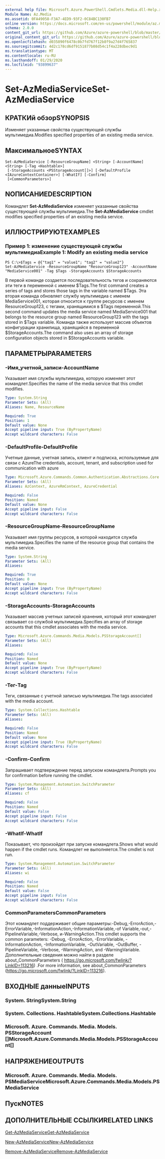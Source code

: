 ```yaml
---
external help file: Microsoft.Azure.PowerShell.Cmdlets.Media.dll-Help.xml
Module Name: Az.Media
ms.assetid: 0FA49058-F3A7-4ED9-93F2-0C84BC130FB7
online version: https://docs.microsoft.com/en-us/powershell/module/az.media/set-azmediaservice
schema: 2.0.0
content_git_url: https://github.com/Azure/azure-powershell/blob/master/src/Media/Media/help/Set-AzMediaService.md
original_content_git_url: https://github.com/Azure/azure-powershell/blob/master/src/Media/Media/help/Set-AzMediaService.md
ms.openlocfilehash: d035890f6478c0b7fd767f12b8f9a27d4f765837
ms.sourcegitcommit: 4d2c178cd6df9151877b08d54c1f4a228dbec9d1
ms.translationtype: MT
ms.contentlocale: ru-RU
ms.lasthandoff: 01/29/2020
ms.locfileid: "93899637"
---
```

# <span data-ttu-id="a2c8b-101">Set-AzMediaService</span><span class="sxs-lookup"><span data-stu-id="a2c8b-101">Set-AzMediaService</span></span>

## <span data-ttu-id="a2c8b-102">КРАТКИй обзор</span><span class="sxs-lookup"><span data-stu-id="a2c8b-102">SYNOPSIS</span></span>
<span data-ttu-id="a2c8b-103">Изменяет указанные свойства существующей службы мультимедиа.</span><span class="sxs-lookup"><span data-stu-id="a2c8b-103">Modifies specified properties of an existing media service.</span></span>

## <span data-ttu-id="a2c8b-104">Максимальное</span><span class="sxs-lookup"><span data-stu-id="a2c8b-104">SYNTAX</span></span>

```
Set-AzMediaService [-ResourceGroupName] <String> [-AccountName] <String> [-Tag <Hashtable>]
 [-StorageAccounts <PSStorageAccount[]>] [-DefaultProfile <IAzureContextContainer>] [-WhatIf] [-Confirm]
 [<CommonParameters>]
```

## <span data-ttu-id="a2c8b-105">NОПИСАНИЕ</span><span class="sxs-lookup"><span data-stu-id="a2c8b-105">DESCRIPTION</span></span>
<span data-ttu-id="a2c8b-106">Командлет **Set-AzMediaService** изменяет указанные свойства существующей службы мультимедиа.</span><span class="sxs-lookup"><span data-stu-id="a2c8b-106">The **Set-AzMediaService** cmdlet modifies specified properties of an existing media service.</span></span>

## <span data-ttu-id="a2c8b-107">ИЛЛЮСТРИРУЮТ</span><span class="sxs-lookup"><span data-stu-id="a2c8b-107">EXAMPLES</span></span>

### <span data-ttu-id="a2c8b-108">Пример 1: изменение существующей службы мультимедиа</span><span class="sxs-lookup"><span data-stu-id="a2c8b-108">Example 1: Modify an existing media service</span></span>
```
PS C:\>$Tags = @{"tag1" = "value1"; "tag2" = "value2"}
Set-AzMediaService -ResourceGroupName "ResourceGroup123" -AccountName "MediaService001" -Tag $Tags -StorageAccounts $StorageAccounts
```

<span data-ttu-id="a2c8b-109">В первой команде создается последовательность тегов и сохраняются эти теги в переменной с именем $Tags.</span><span class="sxs-lookup"><span data-stu-id="a2c8b-109">The first command creates a series of tags and stores those tags in the variable named $Tags.</span></span>
<span data-ttu-id="a2c8b-110">Эта вторая команда обновляет службу мультимедиа с именем MediaService001, которая относится к группе ресурсов с именем ResourceGroup123, с тегами, хранящимися в $Tags переменной.</span><span class="sxs-lookup"><span data-stu-id="a2c8b-110">This second command updates the media service named MediaService001 that belongs to the resource group named ResourceGroup123 with the tags stored in $Tags variable.</span></span>
<span data-ttu-id="a2c8b-111">Команда также использует массив объектов конфигурации хранилища, хранящийся в переменной $StorageAccounts.</span><span class="sxs-lookup"><span data-stu-id="a2c8b-111">The command also uses an array of storage configuration objects stored in $StorageAccounts variable.</span></span>

## <span data-ttu-id="a2c8b-112">ПАРАМЕТРЫ</span><span class="sxs-lookup"><span data-stu-id="a2c8b-112">PARAMETERS</span></span>

### <span data-ttu-id="a2c8b-113">-Имя_учетной_записи</span><span class="sxs-lookup"><span data-stu-id="a2c8b-113">-AccountName</span></span>
<span data-ttu-id="a2c8b-114">Указывает имя службы мультимедиа, которую изменяет этот командлет.</span><span class="sxs-lookup"><span data-stu-id="a2c8b-114">Specifies the name of the media service that this cmdlet modifies.</span></span>

```yaml
Type: System.String
Parameter Sets: (All)
Aliases: Name, ResourceName

Required: True
Position: 1
Default value: None
Accept pipeline input: True (ByPropertyName)
Accept wildcard characters: False
```

### <span data-ttu-id="a2c8b-115">-DefaultProfile</span><span class="sxs-lookup"><span data-stu-id="a2c8b-115">-DefaultProfile</span></span>
<span data-ttu-id="a2c8b-116">Учетные данные, учетная запись, клиент и подписка, используемые для связи с Azure</span><span class="sxs-lookup"><span data-stu-id="a2c8b-116">The credentials, account, tenant, and subscription used for communication with azure</span></span>

```yaml
Type: Microsoft.Azure.Commands.Common.Authentication.Abstractions.Core.IAzureContextContainer
Parameter Sets: (All)
Aliases: AzContext, AzureRmContext, AzureCredential

Required: False
Position: Named
Default value: None
Accept pipeline input: False
Accept wildcard characters: False
```

### <span data-ttu-id="a2c8b-117">-ResourceGroupName</span><span class="sxs-lookup"><span data-stu-id="a2c8b-117">-ResourceGroupName</span></span>
<span data-ttu-id="a2c8b-118">Указывает имя группы ресурсов, в которой находится служба мультимедиа.</span><span class="sxs-lookup"><span data-stu-id="a2c8b-118">Specifies the name of the resource group that contains the media service.</span></span>

```yaml
Type: System.String
Parameter Sets: (All)
Aliases:

Required: True
Position: 0
Default value: None
Accept pipeline input: True (ByPropertyName)
Accept wildcard characters: False
```

### <span data-ttu-id="a2c8b-119">-StorageAccounts</span><span class="sxs-lookup"><span data-stu-id="a2c8b-119">-StorageAccounts</span></span>
<span data-ttu-id="a2c8b-120">Указывает массив учетных записей хранения, который этот командлет связывает со службой мультимедиа.</span><span class="sxs-lookup"><span data-stu-id="a2c8b-120">Specifies an array of storage accounts that this cmdlet associates with the media service.</span></span>

```yaml
Type: Microsoft.Azure.Commands.Media.Models.PSStorageAccount[]
Parameter Sets: (All)
Aliases:

Required: False
Position: Named
Default value: None
Accept pipeline input: True (ByPropertyName)
Accept wildcard characters: False
```

### <span data-ttu-id="a2c8b-121">-Тег</span><span class="sxs-lookup"><span data-stu-id="a2c8b-121">-Tag</span></span>
<span data-ttu-id="a2c8b-122">Теги, связанные с учетной записью мультимедиа.</span><span class="sxs-lookup"><span data-stu-id="a2c8b-122">The tags associated with the media account.</span></span>

```yaml
Type: System.Collections.Hashtable
Parameter Sets: (All)
Aliases:

Required: False
Position: Named
Default value: None
Accept pipeline input: True (ByPropertyName)
Accept wildcard characters: False
```

### <span data-ttu-id="a2c8b-123">-Confirm</span><span class="sxs-lookup"><span data-stu-id="a2c8b-123">-Confirm</span></span>
<span data-ttu-id="a2c8b-124">Запрашивает подтверждение перед запуском командлета.</span><span class="sxs-lookup"><span data-stu-id="a2c8b-124">Prompts you for confirmation before running the cmdlet.</span></span>

```yaml
Type: System.Management.Automation.SwitchParameter
Parameter Sets: (All)
Aliases: cf

Required: False
Position: Named
Default value: False
Accept pipeline input: False
Accept wildcard characters: False
```

### <span data-ttu-id="a2c8b-125">-WhatIf</span><span class="sxs-lookup"><span data-stu-id="a2c8b-125">-WhatIf</span></span>
<span data-ttu-id="a2c8b-126">Показывает, что произойдет при запуске командлета.</span><span class="sxs-lookup"><span data-stu-id="a2c8b-126">Shows what would happen if the cmdlet runs.</span></span>
<span data-ttu-id="a2c8b-127">Командлет не выполняется.</span><span class="sxs-lookup"><span data-stu-id="a2c8b-127">The cmdlet is not run.</span></span>

```yaml
Type: System.Management.Automation.SwitchParameter
Parameter Sets: (All)
Aliases: wi

Required: False
Position: Named
Default value: False
Accept pipeline input: False
Accept wildcard characters: False
```

### <span data-ttu-id="a2c8b-128">CommonParameters</span><span class="sxs-lookup"><span data-stu-id="a2c8b-128">CommonParameters</span></span>
<span data-ttu-id="a2c8b-129">Этот командлет поддерживает общие параметры:-Debug,-ErrorAction,-ErrorVariable,-InformationAction,-InformationVariable,-of Variable,-out,-PipelineVariable,-Verbose, и-WarningAction.</span><span class="sxs-lookup"><span data-stu-id="a2c8b-129">This cmdlet supports the common parameters: -Debug, -ErrorAction, -ErrorVariable, -InformationAction, -InformationVariable, -OutVariable, -OutBuffer, -PipelineVariable, -Verbose, -WarningAction, and -WarningVariable.</span></span> <span data-ttu-id="a2c8b-130">Дополнительные сведения можно найти в разделе about_CommonParameters ( https://go.microsoft.com/fwlink/?LinkID=113216) .</span><span class="sxs-lookup"><span data-stu-id="a2c8b-130">For more information, see about_CommonParameters (https://go.microsoft.com/fwlink/?LinkID=113216).</span></span>

## <span data-ttu-id="a2c8b-131">ВХОДНЫЕ данные</span><span class="sxs-lookup"><span data-stu-id="a2c8b-131">INPUTS</span></span>

### <span data-ttu-id="a2c8b-132">System. String</span><span class="sxs-lookup"><span data-stu-id="a2c8b-132">System.String</span></span>

### <span data-ttu-id="a2c8b-133">System. Collections. Hashtable</span><span class="sxs-lookup"><span data-stu-id="a2c8b-133">System.Collections.Hashtable</span></span>

### <span data-ttu-id="a2c8b-134">Microsoft. Azure. Commands. Media. Models. PSStorageAccount []</span><span class="sxs-lookup"><span data-stu-id="a2c8b-134">Microsoft.Azure.Commands.Media.Models.PSStorageAccount[]</span></span>

## <span data-ttu-id="a2c8b-135">НАПРЯЖЕНИЕ</span><span class="sxs-lookup"><span data-stu-id="a2c8b-135">OUTPUTS</span></span>

### <span data-ttu-id="a2c8b-136">Microsoft. Azure. Commands. Media. Models. PSMediaService</span><span class="sxs-lookup"><span data-stu-id="a2c8b-136">Microsoft.Azure.Commands.Media.Models.PSMediaService</span></span>

## <span data-ttu-id="a2c8b-137">Пуск</span><span class="sxs-lookup"><span data-stu-id="a2c8b-137">NOTES</span></span>

## <span data-ttu-id="a2c8b-138">ДОПОЛНИТЕЛЬНЫЕ ССЫЛКИ</span><span class="sxs-lookup"><span data-stu-id="a2c8b-138">RELATED LINKS</span></span>

[<span data-ttu-id="a2c8b-139">Get-AzMediaService</span><span class="sxs-lookup"><span data-stu-id="a2c8b-139">Get-AzMediaService</span></span>](./Get-AzMediaService.md)

[<span data-ttu-id="a2c8b-140">New-AzMediaService</span><span class="sxs-lookup"><span data-stu-id="a2c8b-140">New-AzMediaService</span></span>](./New-AzMediaService.md)

[<span data-ttu-id="a2c8b-141">Remove-AzMediaService</span><span class="sxs-lookup"><span data-stu-id="a2c8b-141">Remove-AzMediaService</span></span>](./Remove-AzMediaService.md)


